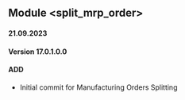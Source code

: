 ## Module <split_mrp_order>
#### 21.09.2023
#### Version 17.0.1.0.0
#### ADD
- Initial commit for Manufacturing Orders Splitting
